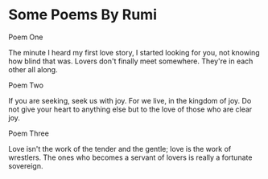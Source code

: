 <!DOCTYPE html>
<html>
 <head>
   <meta charset="UTF-8">
   <meta name="viewpoint" content="width=device-width, initial-scale=1.0">
   <link rel="stylesheet" type="text/css" href="css/module2.css">
 </head>
 <body>
   <div class="word"><h1>Some Poems By Rumi</h1></div>
   <div class="range">
    <div class="container">
     <div class="box-1">
      <div class="yes1">Poem One</div>
        <p class="go">
         The minute I heard my first love story, I started looking for you, not knowing how blind that was. Lovers don't finally meet somewhere. They're in each other all along.
        </p>
      </div>
      </div>
    </div>
  <div class="aqua">  
   <div class="container">
     <div class="box-1">
       <div class="yes2">Poem Two</div>
        <p class="go">
         If you are seeking, seek us with joy. For we live, in the kingdom of joy. Do not give your heart to anything else but to the love of those who are clear joy.
        </p>
    </div>
   </div>
  </div>
  <div class="marine">
     <div class="container">
      <div class="box-1">
       <div class="yes3">Poem Three</div>
        <p class="go">
         Love isn't the work of the tender and the gentle; 
         love is the work of wrestlers. 
         The ones who becomes a servant of lovers is really 
         a fortunate sovereign.
        </p>
      </div>
    </div>
  </div> 

 </body>
